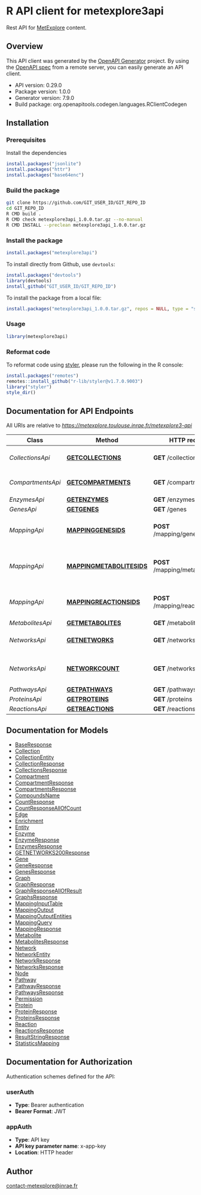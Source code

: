 # R API client for metexplore3api

Rest API for [MetExplore](https://metexplore.toulouse.inrae.fr/index.html/) content.

## Overview
This API client was generated by the [OpenAPI Generator](https://openapi-generator.tech) project. By using the [OpenAPI spec](https://openapis.org) from a remote server, you can easily generate an API client.

- API version: 0.29.0
- Package version: 1.0.0
- Generator version: 7.9.0
- Build package: org.openapitools.codegen.languages.RClientCodegen

## Installation

### Prerequisites

Install the dependencies

```R
install.packages("jsonlite")
install.packages("httr")
install.packages("base64enc")
```

### Build the package

```sh
git clone https://github.com/GIT_USER_ID/GIT_REPO_ID
cd GIT_REPO_ID
R CMD build .
R CMD check metexplore3api_1.0.0.tar.gz --no-manual
R CMD INSTALL --preclean metexplore3api_1.0.0.tar.gz
```

### Install the package

```R
install.packages("metexplore3api")
```

To install directly from Github, use `devtools`:
```R
install.packages("devtools")
library(devtools)
install_github("GIT_USER_ID/GIT_REPO_ID")
```

To install the package from a local file:
```R
install.packages("metexplore3api_1.0.0.tar.gz", repos = NULL, type = "source")
```

### Usage

```R
library(metexplore3api)
```

### Reformat code

To reformat code using [styler](https://styler.r-lib.org/index.html), please run the following in the R console:

```R
install.packages("remotes")
remotes::install_github("r-lib/styler@v1.7.0.9003")
library("styler")
style_dir()
```

## Documentation for API Endpoints

All URIs are relative to *https://metexplore.toulouse.inrae.fr/metexplore3-api*

Class | Method | HTTP request | Description
------------ | ------------- | ------------- | -------------
*CollectionsApi* | [**GETCOLLECTIONS**](docs/CollectionsApi.md#GETCOLLECTIONS) | **GET** /collections | get Metabolic Network Collections
*CompartmentsApi* | [**GETCOMPARTMENTS**](docs/CompartmentsApi.md#GETCOMPARTMENTS) | **GET** /compartments | get compartments in a network
*EnzymesApi* | [**GETENZYMES**](docs/EnzymesApi.md#GETENZYMES) | **GET** /enzymes | get Enzyme
*GenesApi* | [**GETGENES**](docs/GenesApi.md#GETGENES) | **GET** /genes | get Gene
*MappingApi* | [**MAPPINGGENESIDS**](docs/MappingApi.md#MAPPINGGENESIDS) | **POST** /mapping/genes/ids | Map genes ids onto a metabolic Network
*MappingApi* | [**MAPPINGMETABOLITESIDS**](docs/MappingApi.md#MAPPINGMETABOLITESIDS) | **POST** /mapping/metabolites/ids | Map metabolic ids onto a metabolic Network
*MappingApi* | [**MAPPINGREACTIONSIDS**](docs/MappingApi.md#MAPPINGREACTIONSIDS) | **POST** /mapping/reactions/ids | Map reactions ids onto a metabolic Network
*MetabolitesApi* | [**GETMETABOLITES**](docs/MetabolitesApi.md#GETMETABOLITES) | **GET** /metabolites | get Metabolite
*NetworksApi* | [**GETNETWORKS**](docs/NetworksApi.md#GETNETWORKS) | **GET** /networks | Get all networks or one network
*NetworksApi* | [**NETWORKCOUNT**](docs/NetworksApi.md#NETWORKCOUNT) | **GET** /networks/count | get the number of all biodatas in a network
*PathwaysApi* | [**GETPATHWAYS**](docs/PathwaysApi.md#GETPATHWAYS) | **GET** /pathways | get Pathway
*ProteinsApi* | [**GETPROTEINS**](docs/ProteinsApi.md#GETPROTEINS) | **GET** /proteins | get Protein
*ReactionsApi* | [**GETREACTIONS**](docs/ReactionsApi.md#GETREACTIONS) | **GET** /reactions | get Reaction


## Documentation for Models

 - [BaseResponse](docs/BaseResponse.md)
 - [Collection](docs/Collection.md)
 - [CollectionEntity](docs/CollectionEntity.md)
 - [CollectionResponse](docs/CollectionResponse.md)
 - [CollectionsResponse](docs/CollectionsResponse.md)
 - [Compartment](docs/Compartment.md)
 - [CompartmentResponse](docs/CompartmentResponse.md)
 - [CompartmentsResponse](docs/CompartmentsResponse.md)
 - [CompoundsName](docs/CompoundsName.md)
 - [CountResponse](docs/CountResponse.md)
 - [CountResponseAllOfCount](docs/CountResponseAllOfCount.md)
 - [Edge](docs/Edge.md)
 - [Enrichment](docs/Enrichment.md)
 - [Entity](docs/Entity.md)
 - [Enzyme](docs/Enzyme.md)
 - [EnzymeResponse](docs/EnzymeResponse.md)
 - [EnzymesResponse](docs/EnzymesResponse.md)
 - [GETNETWORKS200Response](docs/GETNETWORKS200Response.md)
 - [Gene](docs/Gene.md)
 - [GeneResponse](docs/GeneResponse.md)
 - [GenesResponse](docs/GenesResponse.md)
 - [Graph](docs/Graph.md)
 - [GraphResponse](docs/GraphResponse.md)
 - [GraphResponseAllOfResult](docs/GraphResponseAllOfResult.md)
 - [GraphsResponse](docs/GraphsResponse.md)
 - [MappingInputTable](docs/MappingInputTable.md)
 - [MappingOutput](docs/MappingOutput.md)
 - [MappingOutputEntities](docs/MappingOutputEntities.md)
 - [MappingQuery](docs/MappingQuery.md)
 - [MappingResponse](docs/MappingResponse.md)
 - [Metabolite](docs/Metabolite.md)
 - [MetabolitesResponse](docs/MetabolitesResponse.md)
 - [Network](docs/Network.md)
 - [NetworkEntity](docs/NetworkEntity.md)
 - [NetworkResponse](docs/NetworkResponse.md)
 - [NetworksResponse](docs/NetworksResponse.md)
 - [Node](docs/Node.md)
 - [Pathway](docs/Pathway.md)
 - [PathwayResponse](docs/PathwayResponse.md)
 - [PathwaysResponse](docs/PathwaysResponse.md)
 - [Permission](docs/Permission.md)
 - [Protein](docs/Protein.md)
 - [ProteinResponse](docs/ProteinResponse.md)
 - [ProteinsResponse](docs/ProteinsResponse.md)
 - [Reaction](docs/Reaction.md)
 - [ReactionsResponse](docs/ReactionsResponse.md)
 - [ResultStringResponse](docs/ResultStringResponse.md)
 - [StatisticsMapping](docs/StatisticsMapping.md)


## Documentation for Authorization


Authentication schemes defined for the API:
### userAuth

- **Type**: Bearer authentication
- **Bearer Format**: JWT

### appAuth

- **Type**: API key
- **API key parameter name**: x-app-key
- **Location**: HTTP header


## Author

contact-metexplore@inrae.fr
